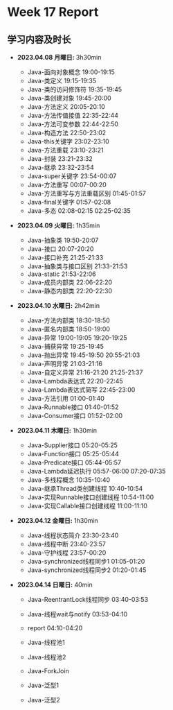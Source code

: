 # Week 17 Report

## 学习内容及时长

* **2023.04.08 月曜日:** 3h30min
	* Java-面向对象概念 19:00-19:15
	* Java-类定义 19:15-19:35
	* Java-类的访问修饰符 19:35-19:45
	* Java-类创建对象 19:45-20:00
	* Java-方法定义 20:05-20:10
	* Java-方法传值接值 22:35-22:44
	* Java-方法可变参数 22:44-22:50
	* Java-构造方法 22:50-23:02
	* Java-this关键字 23:02-23:10
	* Java-方法重载 23:10-23:21
	* Java-封装 23:21-23:32
	* Java-继承 23:32-23:54
	* Java-super关键字 23:54-00:07
	* Java-方法重写 00:07-00:20
	* Java-方法重写与方法重载区别 01:45-01:57
	* Java-final关键字 01:57-02:08
	* Java-多态 02:08-02:15 02:25-02:35

* **2023.04.09 火曜日:** 1h35min
	* Java-抽象类 19:50-20:07
	* Java-接口 20:07-20:20
	* Java-接口补充 21:25-21:33
	* Java-抽象类与接口区别 21:33-21:53
	* Java-static 21:53-22:06
	* Java-成员内部类 22:06-22:20
	* Java-静态内部类 22:20-22:30

* **2023.04.10 水曜日:** 2h42min
	* Java-方法内部类 18:30-18:50
	* Java-匿名内部类 18:50-19:00
	* Java-异常 19:00-19:05 19:20-19:25
	* Java-捕获异常 19:25-19:45
	* Java-抛出异常 19:45-19:50 20:55-21:03
	* Java-声明异常 21:03-21:16
	* Java-自定义异常 21:16-21:20 21:25-21:37
	* Java-Lambda表达式 22:20-22:45
	* Java-Lambda表达式简写 22:45-23:00
	* Java-方法引用 01:00-01:40
	* Java-Runnable接口 01:40-01:52
	* Java-Consumer接口 01:52-02:00

* **2023.04.11 木曜日:** 1h30min
	* Java-Supplier接口 05:20-05:25
	* Java-Function接口 05:25-05:44
	* Java-Predicate接口 05:44-05:57
	* Java-Lambda延迟执行 05:57-06:00 07:20-07:35
	* Java-多线程概念 10:35-10:40
	* Java-继承Thread类创建线程 10:40-10:54
	* Java-实现Runnable接口创建线程 10:54-11:00
	* Java-实现Callable接口创建线程 11:00-11:10

* **2023.04.12 金曜日:** 1h30min
	* Java-线程状态简介 23:30-23:40
	* Java-线程中断 23:40-23:57
	* Java-守护线程 23:57-00:20
	* Java-synchronized线程同步1 01:05-01:20
	* Java-synchronized线程同步2 01:20-01:45

* **2023.04.14 日曜日:** 40min
	* Java-ReentrantLock线程同步 03:40-03:53
	* Java-线程wait与notify 03:53-04:10
	* report 04:10-04:20

	* Java-线程池1
	* Java-线程池2
	* Java-ForkJoin 
	* Java-泛型1
	* Java-泛型2
